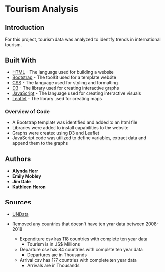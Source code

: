 # Tourism Analysis

## Introduction
For this project, tourism data was analyzed to identify trends in international tourism.  


## Built With

* [HTML](https://html.com/) - The language used for building a website
* [Bootstrap](https://getbootstrap.com/) - The toolkit used for a template website
* [CSS](https://developer.mozilla.org/en-US/docs/Web/CSS) - The language used for styling and formatting
* [D3](https://d3js.org/) - The library used for creating interactive graphs
* [JavaScript](https://www.javascript.com/) - The language used for creating interactive visuals
* [Leaflet](https://leafletjs.com/) - The library used for creating maps

### Overview of Code

* A Bootstrap template was identified and added to an html file
* Libraries were added to install capabilities to the website
* Graphs were created using D3 and Leaflet
* JavaScript code was utilized to define variables, extract data and append them to the graphs

## Authors

* **Alynda Herr**
* **Emily Mobley**
* **Jim Dale**
* **Kathleen Heron**

## Sources
* [UNData](http://data.un.org/DocumentData.aspx?q=tourism&id=409)



* Removed any countries that doesn't have ten year data between 2008-2018

    * Expenditure csv has 118 countries with complete ten year data
        * Tourism is in US$ Millions
    * Departure csv has 84 countries with complete ten year data
        * Departures are in Thousands
    * Arrival csv has 177 countries with complete ten year data
        * Arrivals are in Thousands